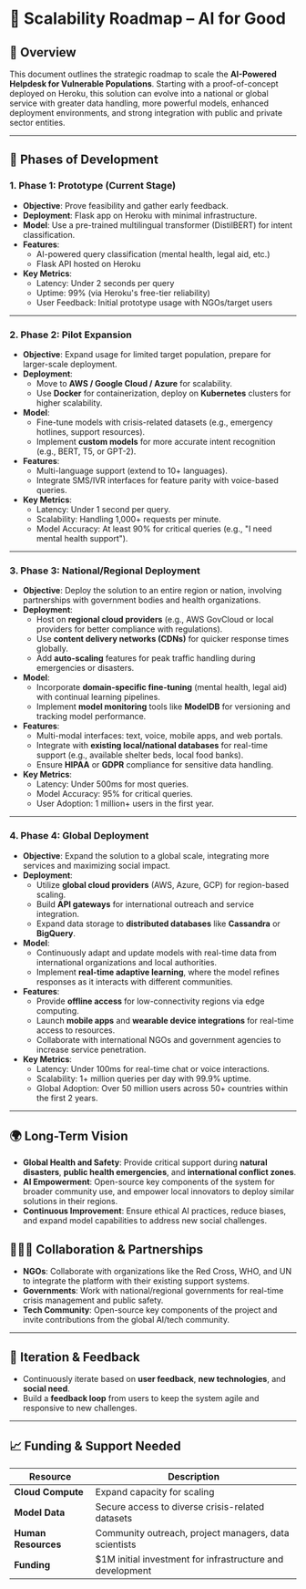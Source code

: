 # 🚀 Scalability Roadmap – AI for Good

## 🌱 Overview

This document outlines the strategic roadmap to scale the **AI-Powered Helpdesk for Vulnerable Populations**. Starting with a proof-of-concept deployed on Heroku, this solution can evolve into a national or global service with greater data handling, more powerful models, enhanced deployment environments, and strong integration with public and private sector entities.

---

## 📅 Phases of Development

### 1. **Phase 1: Prototype (Current Stage)**
- **Objective**: Prove feasibility and gather early feedback.
- **Deployment**: Flask app on Heroku with minimal infrastructure.
- **Model**: Use a pre-trained multilingual transformer (DistilBERT) for intent classification.
- **Features**:
  - AI-powered query classification (mental health, legal aid, etc.)
  - Flask API hosted on Heroku
- **Key Metrics**:
  - Latency: Under 2 seconds per query
  - Uptime: 99% (via Heroku's free-tier reliability)
  - User Feedback: Initial prototype usage with NGOs/target users
  
---

### 2. **Phase 2: Pilot Expansion**
- **Objective**: Expand usage for limited target population, prepare for larger-scale deployment.
- **Deployment**:
  - Move to **AWS / Google Cloud / Azure** for scalability.
  - Use **Docker** for containerization, deploy on **Kubernetes** clusters for higher scalability.
- **Model**:
  - Fine-tune models with crisis-related datasets (e.g., emergency hotlines, support resources).
  - Implement **custom models** for more accurate intent recognition (e.g., BERT, T5, or GPT-2).
- **Features**:
  - Multi-language support (extend to 10+ languages).
  - Integrate SMS/IVR interfaces for feature parity with voice-based queries.
- **Key Metrics**:
  - Latency: Under 1 second per query.
  - Scalability: Handling 1,000+ requests per minute.
  - Model Accuracy: At least 90% for critical queries (e.g., "I need mental health support").

---

### 3. **Phase 3: National/Regional Deployment**
- **Objective**: Deploy the solution to an entire region or nation, involving partnerships with government bodies and health organizations.
- **Deployment**:
  - Host on **regional cloud providers** (e.g., AWS GovCloud or local providers for better compliance with regulations).
  - Use **content delivery networks (CDNs)** for quicker response times globally.
  - Add **auto-scaling** features for peak traffic handling during emergencies or disasters.
- **Model**:
  - Incorporate **domain-specific fine-tuning** (mental health, legal aid) with continual learning pipelines.
  - Implement **model monitoring** tools like **ModelDB** for versioning and tracking model performance.
- **Features**:
  - Multi-modal interfaces: text, voice, mobile apps, and web portals.
  - Integrate with **existing local/national databases** for real-time support (e.g., available shelter beds, local food banks).
  - Ensure **HIPAA** or **GDPR** compliance for sensitive data handling.
- **Key Metrics**:
  - Latency: Under 500ms for most queries.
  - Model Accuracy: 95% for critical queries.
  - User Adoption: 1 million+ users in the first year.

---

### 4. **Phase 4: Global Deployment**
- **Objective**: Expand the solution to a global scale, integrating more services and maximizing social impact.
- **Deployment**:
  - Utilize **global cloud providers** (AWS, Azure, GCP) for region-based scaling.
  - Build **API gateways** for international outreach and service integration.
  - Expand data storage to **distributed databases** like **Cassandra** or **BigQuery**.
- **Model**:
  - Continuously adapt and update models with real-time data from international organizations and local authorities.
  - Implement **real-time adaptive learning**, where the model refines responses as it interacts with different communities.
- **Features**:
  - Provide **offline access** for low-connectivity regions via edge computing.
  - Launch **mobile apps** and **wearable device integrations** for real-time access to resources.
  - Collaborate with international NGOs and government agencies to increase service penetration.
- **Key Metrics**:
  - Latency: Under 100ms for real-time chat or voice interactions.
  - Scalability: 1+ million queries per day with 99.9% uptime.
  - Global Adoption: Over 50 million users across 50+ countries within the first 2 years.

---

## 🌍 Long-Term Vision

- **Global Health and Safety**: Provide critical support during **natural disasters**, **public health emergencies**, and **international conflict zones**.
- **AI Empowerment**: Open-source key components of the system for broader community use, and empower local innovators to deploy similar solutions in their regions.
- **Continuous Improvement**: Ensure ethical AI practices, reduce biases, and expand model capabilities to address new social challenges.
  
## 🧑‍🤝‍🧑 Collaboration & Partnerships

- **NGOs**: Collaborate with organizations like the Red Cross, WHO, and UN to integrate the platform with their existing support systems.
- **Governments**: Work with national/regional governments for real-time crisis management and public safety.
- **Tech Community**: Open-source key components of the project and invite contributions from the global AI/tech community.

---

## 🔄 Iteration & Feedback

- Continuously iterate based on **user feedback**, **new technologies**, and **social need**.
- Build a **feedback loop** from users to keep the system agile and responsive to new challenges.

---

## 📈 Funding & Support Needed

| Resource              | Description                  |
|-----------------------|------------------------------|
| **Cloud Compute**      | Expand capacity for scaling  |
| **Model Data**         | Secure access to diverse crisis-related datasets |
| **Human Resources**    | Community outreach, project managers, data scientists |
| **Funding**            | $1M initial investment for infrastructure and development |

